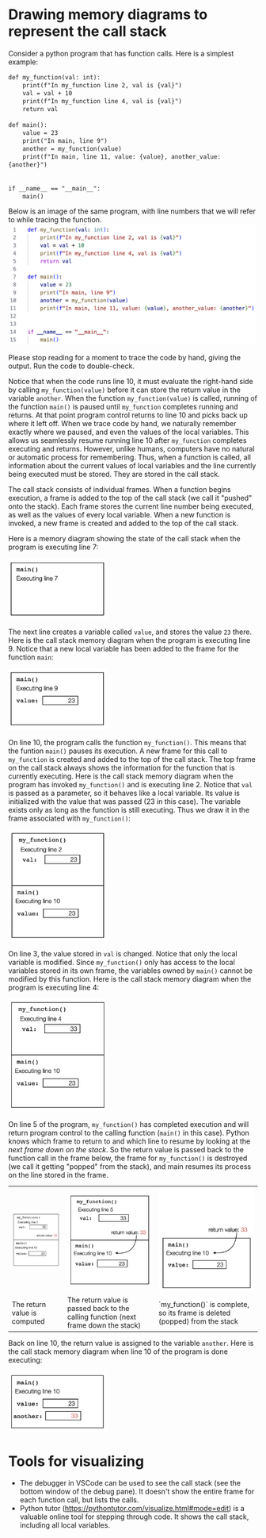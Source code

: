 # Drawing memory diagrams to represent the call stack

Consider a python program that has function calls. Here is a simplest example:
```
def my_function(val: int):
    print(f"In my_function line 2, val is {val}")
    val = val + 10
    print(f"In my_function line 4, val is {val}")
    return val

def main():
    value = 23
    print("In main, line 9")
    another = my_function(value)
    print(f"In main, line 11, value: {value}, another_value: {another}")


if __name__ == "__main__":
    main()
```

Below is an image of the same program, with line numbers that we will refer to while tracing the function.
<img src="simple_call_stack.png" alt="code with functions main and my_function" width="500"/>

Please stop reading for a moment to trace the code by hand, giving the output. Run the code to double-check.

Notice that when the code runs line 10, it must evaluate the right-hand side by calling `my_function(value)` before it can
store the return value in the variable `another`. When the function `my_function(value)` is called, running of the function `main()` is paused until `my_function` completes running and returns. At that point program control returns to line 10 and
picks back up where it left off.
When we trace code by hand, we naturally remember exactly where we paused, and even the values of the local variables. This allows us seamlessly resume running line 10 after `my_function` completes executing and returns. However, unlike humans, computers have no natural or automatic process for remembering. Thus, when a function is called, all information about the current values of local variables and the line currently being executed must be stored. They are stored in the call stack.

The call stack consists of individual frames. When a function begins execution, a frame is added to the top of the call stack (we call it "pushed" onto the stack). Each frame stores the current line number being executed, as well as the values of every local variable. When a new
function is invoked, a new frame is created and added to the top of the call stack.

Here is a memory diagram showing the state of the call stack when the program is executing line 7:

<img src="call_stack_line_7.png" alt="call stack memory diagram line 7" width="200"/>

The next line creates a variable called `value`, and stores the value `23` there. Here is the call stack memory diagram when the program is executing line 9. Notice that a new local variable has been added to the frame for the function `main`:

<img src="call_stack_line_9.png" alt="call stack memory diagram line 9" width="200"/>

On line 10, the program calls the function `my_function()`. This means that the funtion `main()` pauses its execution. A new frame for this call to `my_function` is created and added to the top of the call stack. The top frame on the call stack always shows the information for the function that is currently executing. Here is the call stack memory diagram when the program has invoked `my_function()` and is executing line 2. Notice that `val` is passed as a parameter, so it behaves like a local variable. Its value is initialized with the value that was passed (23 in this case). The variable exists only as long as the function is still executing. Thus we draw it in the frame associated with `my_function()`:

<img src="call_stack_line_2.png" alt="call stack memory diagram line 2" width="200"/>

On line 3, the value stored in `val` is changed. Notice that only the local variable is modified. Since `my_function()` only has access to the local variables stored in its own frame, the variables owned by `main()` cannot be modified by this function. Here is the call stack memory diagram when the program is executing line 4:

<img src="call_stack_line_4.png" alt="call stack memory diagram line 4" width="200"/>

On line 5 of the program, `my_function()` has completed execution and will return program control to the calling function (`main()` in this case). Python knows which frame to return to and which line to resume by looking at the *next frame down on the stack*. So the return value is passed back to the function call in the frame below, the frame for `my_function()` is destroyed (we call it getting "popped" from the stack), and main resumes its process on the line stored in the frame.

<table>
<tr>
    <td><img src="call_stack_line_5a.png" alt="call stack memory diagram line 5a" width="200"/></td>
    <td><img src="call_stack_line_5b.png" alt="call stack memory diagram line 5b" width="200"/></td>
    <td><img src="call_stack_line_5c.png" alt="call stack memory diagram line 5c" width="200"/></td>
</tr>
<tr> 
    <td>The return value is computed</td>
    <td>The return value is passed back to the calling function (next frame down the stack)</td>
    <td>`my_function()` is complete, so its frame is deleted (popped) from the stack</td></tr>
</table>

Back on line 10, the return value is assigned to the variable `another`. Here is the call stack memory diagram when line 10 of the program is done executing:

<img src="call_stack_line_10.png" alt="call stack memory diagram line 10" width="200"/></td>

# Tools for visualizing

* The debugger in VSCode can be used to see the call stack (see the bottom window of the debug pane). It doesn't show the entire frame for each function call, but lists the calls.
* Python tutor (https://pythontutor.com/visualize.html#mode=edit) is a valuable online tool for stepping through code. It shows the call stack, including all local variables.






